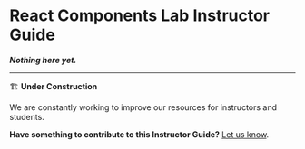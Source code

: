 <h1>
  <span class="headline">React Components Lab</span>
  <span class="subhead">Instructor Guide</span>
</h1>

***Nothing here yet.***

---

🏗️ **Under Construction**

We are constantly working to improve our resources for instructors and students.

**Have something to contribute to this Instructor Guide?** [Let us know](https://pages.git.generalassemb.ly/modular-curriculum-all-courses/universal-resources-internal/module-feedback.html).
